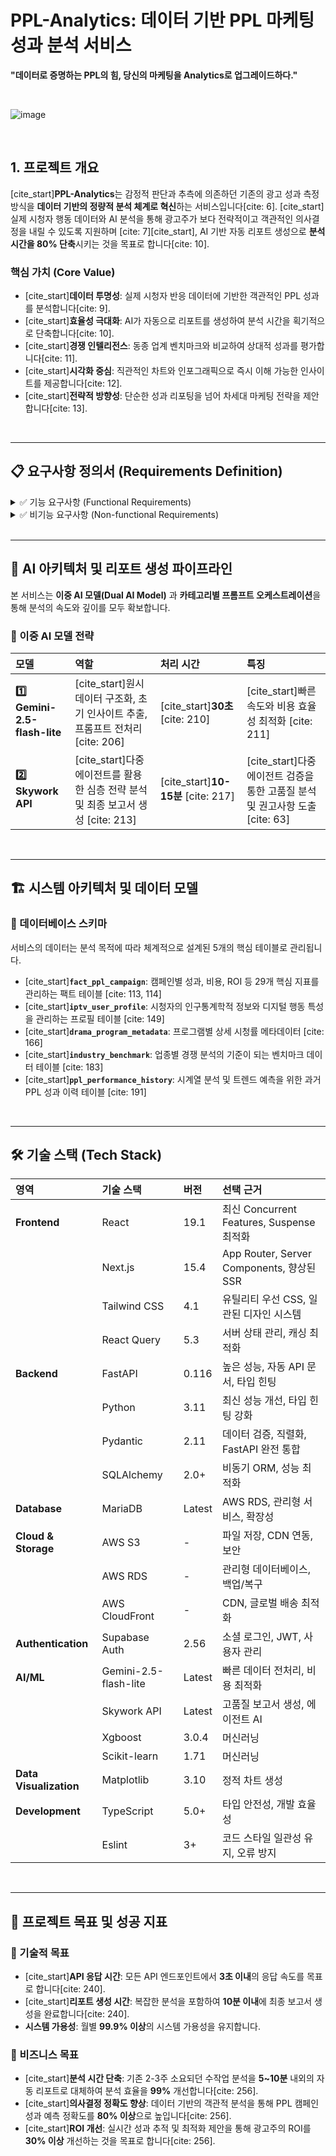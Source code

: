 # PPL-Analytics: 데이터 기반 PPL 마케팅 성과 분석 서비스

**"데이터로 증명하는 PPL의 힘, 당신의 마케팅을 Analytics로 업그레이드하다."**

<br/>

![image](https://github.com/user-attachments/assets/f0a1e527-1157-42fa-9633-95a859157474)

<br/>

## 1. 프로젝트 개요

[cite_start]**PPL-Analytics**는 감정적 판단과 추측에 의존하던 기존의 광고 성과 측정 방식을 **데이터 기반의 정량적 분석 체계로 혁신**하는 서비스입니다[cite: 6]. [cite_start]실제 시청자 행동 데이터와 AI 분석을 통해 광고주가 보다 전략적이고 객관적인 의사결정을 내릴 수 있도록 지원하며 [cite: 7][cite_start], AI 기반 자동 리포트 생성으로 **분석 시간을 80% 단축**시키는 것을 목표로 합니다[cite: 10].

### 핵심 가치 (Core Value)
* [cite_start]**데이터 투명성**: 실제 시청자 반응 데이터에 기반한 객관적인 PPL 성과를 분석합니다[cite: 9].
* [cite_start]**효율성 극대화**: AI가 자동으로 리포트를 생성하여 분석 시간을 획기적으로 단축합니다[cite: 10].
* [cite_start]**경쟁 인텔리전스**: 동종 업계 벤치마크와 비교하여 상대적 성과를 평가합니다[cite: 11].
* [cite_start]**시각화 중심**: 직관적인 차트와 인포그래픽으로 즉시 이해 가능한 인사이트를 제공합니다[cite: 12].
* [cite_start]**전략적 방향성**: 단순한 성과 리포팅을 넘어 차세대 마케팅 전략을 제안합니다[cite: 13].

<br/>

---

## 📋 요구사항 정의서 (Requirements Definition)

<details>
  <summary> ✅ 기능 요구사항 (Functional Requirements) </summary>
  <br/>

  ### 🔹 2.1.1 사용자 인증 및 권한 관리
  * [cite_start]**소셜 로그인**: Supabase Auth 기반의 Google OAuth 2.0 연동을 통한 무마찰 인증 [cite: 20, 21]
  * [cite_start]**세션 관리**: JWT 토큰 기반 세션 관리 및 자동 갱신 [cite: 22]
  * [cite_start]**권한 분리**: 역할 기반 접근 제어(RBAC) - 관리자/일반 사용자/게스트 [cite: 23]

  ### 🔹 2.1.2 데이터 입력 및 파일 관리
  * [cite_start]**스마트 카테고리 분류**: 화장품, 식품, 패션 등 10개 주요 업종 분류 [cite: 27]
  * [cite_start]**동적 입력 필드**: 선택된 카테고리별 맞춤형 추가 정보 수집 [cite: 28]
  * [cite_start]**멀티 포맷 지원**: PDF, DOCX, XLSX, CSV 파일 업로드 [cite: 32]
  * [cite_start]**보안 저장**: AWS S3를 통한 암호화 저장, 버전 관리, 백업 정책 적용 [cite: 33]

  ### 🔹 2.1.3 다차원 데이터 수집 및 전처리
  * [cite_start]**시청자 행동 데이터 분석**: 실시간 시청 패턴, 인구통계, 디지털 성향, 시청 환경 분석 [cite: 35, 36, 37, 38, 39]
  * [cite_start]**PPL 성과 데이터 통합**: 방송사, 소셜미디어, 검색 트렌드 데이터 연동 [cite: 41]
  * [cite_start]**데이터 품질 관리**: 이상치 탐지, 머신러닝 기반 결측값 처리, 데이터 정규화 [cite: 44, 45, 46, 47]

  ### 🔹 2.1.4 AI 기반 보고서 생성
  * [cite_start]**프롬프트 오케스트레이션**: 카테고리별 전문화된 프롬프트를 사용하여 분석 정확도 향상 [cite: 49, 50]
  * [cite_start]**AI 모델 이중 구조**: 빠른 처리를 위한 `Gemini-2.5-flash-lite`와 심층 분석을 위한 `Skywork API` 활용 [cite: 55, 56, 60]
  * [cite_start]**8단계 보고서 생성 파이프라인**: 요약부터 향후 계획까지 체계적인 보고서 자동 생성 [cite: 64, 65, 66, 67, 68, 69, 70, 71, 72]

  ### 🔹 2.1.5 인터랙티브 대시보드 및 시각화
  * [cite_start]**실시간 성과 모니터링**: KPI 대시보드, 드릴다운 분석, 다차원 비교 뷰, 미래 성과 예측 [cite: 74, 75, 76, 77, 78]
  * [cite_start]**고급 시각화 기능**: D3.js 기반 동적 차트, 히트맵, 워드클라우드, 트렌드라인 [cite: 79, 80, 81, 82, 83]

  ### 🔹 2.1.6 고급 내보내기 및 공유
  * [cite_start]**다중 포맷 지원**: PDF, PowerPoint, Excel 포맷으로 리포트 자동 생성 [cite: 85, 86, 87, 88]
  * [cite_start]**웹 링크 공유**: 실시간 업데이트가 반영되는 웹 기반 리포트 공유 [cite: 89]

  ### 🔹 2.1.7 API 및 시스템 통합
  * [cite_start]**RESTful API 설계**: 인증(`auth`), 대시보드(`dashboard`), 분석(`analysis`), 리포트(`report`) API 제공 [cite: 91, 92, 93, 94, 95]
  * [cite_start]**외부 시스템 연동**: 방송사, 소셜미디어, 검색 트렌드, 광고 플랫폼 API 연동 [cite: 96, 97, 98, 99, 100]
</details>

<details>
  <summary> ✅ 비기능 요구사항 (Non-functional Requirements) </summary>
  <br/>

  ### 🔹 2.2.1 보안 및 컴플라이언스
  * [cite_start]**데이터 보호**: AES-256 저장 암호화, TLS 1.3 전송 암호화 적용 [cite: 104]
  * [cite_start]**데이터 거버넌스**: 데이터 생명주기 관리 및 자동 삭제 정책 수립 [cite: 105]
  * [cite_start]**접근 제어**: 최소 권한 원칙(Principle of least privilege) 적용 [cite: 106]
  
  ### 🔹 2.2.2 성능 및 확장성
  * **성능 목표**
    * [cite_start]**API 응답 시간**: 3초 이내 [cite: 109]
    * [cite_start]**리포트 생성**: 5분 이내 완료 (복잡 분석 시 10분 이내) [cite: 110]
</details>

<br/>

---

## 🤖 AI 아키텍처 및 리포트 생성 파이프라인

본 서비스는 **이중 AI 모델(Dual AI Model)** 과 **카테고리별 프롬프트 오케스트레이션**을 통해 분석의 속도와 깊이를 모두 확보합니다.

### 🔹 이중 AI 모델 전략

| 모델 | 역할 | 처리 시간 | 특징 |
| :--- | :--- | :--- | :--- |
| **1️⃣ Gemini-2.5-flash-lite** | [cite_start]원시 데이터 구조화, 초기 인사이트 추출, 프롬프트 전처리 [cite: 206] | [cite_start]**30초** [cite: 210] | [cite_start]빠른 속도와 비용 효율성 최적화 [cite: 211] |
| **2️⃣ Skywork API** | [cite_start]다중 에이전트를 활용한 심층 전략 분석 및 최종 보고서 생성 [cite: 213] | [cite_start]**10-15분** [cite: 217] | [cite_start]다중 에이전트 검증을 통한 고품질 분석 및 권고사항 도출 [cite: 63] |

<br/>

---

## 🏗️ 시스템 아키텍처 및 데이터 모델

### 🔹 데이터베이스 스키마
서비스의 데이터는 분석 목적에 따라 체계적으로 설계된 5개의 핵심 테이블로 관리됩니다.

* [cite_start]**`fact_ppl_campaign`**: 캠페인별 성과, 비용, ROI 등 29개 핵심 지표를 관리하는 팩트 테이블 [cite: 113, 114]
* [cite_start]**`iptv_user_profile`**: 시청자의 인구통계학적 정보와 디지털 행동 특성을 관리하는 프로필 테이블 [cite: 149]
* [cite_start]**`drama_program_metadata`**: 프로그램별 상세 시청률 메타데이터 [cite: 166]
* [cite_start]**`industry_benchmark`**: 업종별 경쟁 분석의 기준이 되는 벤치마크 데이터 테이블 [cite: 183]
* [cite_start]**`ppl_performance_history`**: 시계열 분석 및 트렌드 예측을 위한 과거 PPL 성과 이력 테이블 [cite: 191]

<br/>

---

## 🛠️ 기술 스택 (Tech Stack)

| 영역 | 기술 스택 | 버전 | 선택 근거 |
| :--- | :--- | :--- | :--- |
| **Frontend** | React | 19.1 | 최신 Concurrent Features, Suspense 최적화 |
| | Next.js | 15.4 | App Router, Server Components, 향상된 SSR |
| | Tailwind CSS | 4.1 | 유틸리티 우선 CSS, 일관된 디자인 시스템 |
| | React Query | 5.3 | 서버 상태 관리, 캐싱 최적화 |
| **Backend** | FastAPI | 0.116 | 높은 성능, 자동 API 문서, 타입 힌팅 |
| | Python | 3.11 | 최신 성능 개선, 타입 힌팅 강화 |
| | Pydantic | 2.11 | 데이터 검증, 직렬화, FastAPI 완전 통합 |
| | SQLAlchemy | 2.0+ | 비동기 ORM, 성능 최적화 |
| **Database** | MariaDB | Latest | AWS RDS, 관리형 서비스, 확장성 |
| **Cloud & Storage** | AWS S3 | - | 파일 저장, CDN 연동, 보안 |
| | AWS RDS | - | 관리형 데이터베이스, 백업/복구 |
| | AWS CloudFront | - | CDN, 글로벌 배송 최적화 |
| **Authentication** | Supabase Auth | 2.56 | 소셜 로그인, JWT, 사용자 관리 |
| **AI/ML** | Gemini-2.5-flash-lite | Latest | 빠른 데이터 전처리, 비용 최적화 |
| | Skywork API | Latest | 고품질 보고서 생성, 에이전트 AI |
| | Xgboost | 3.0.4 | 머신러닝 |
| | Scikit-learn | 1.71 | 머신러닝 |
| **Data Visualization**| Matplotlib | 3.10 | 정적 차트 생성 |
| **Development** | TypeScript | 5.0+ | 타입 안전성, 개발 효율성 |
| | Eslint | 3+ | 코드 스타일 일관성 유지, 오류 방지 |

<br/>

---
## 🎯 프로젝트 목표 및 성공 지표

### 🔹 기술적 목표
* [cite_start]**API 응답 시간**: 모든 API 엔드포인트에서 **3초 이내**의 응답 속도를 목표로 합니다[cite: 240].
* [cite_start]**리포트 생성 시간**: 복잡한 분석을 포함하여 **10분 이내**에 최종 보고서 생성을 완료합니다[cite: 240].
* **시스템 가용성**: 월별 **99.9% 이상**의 시스템 가용성을 유지합니다.

### 🔹 비즈니스 목표
* [cite_start]**분석 시간 단축**: 기존 2-3주 소요되던 수작업 분석을 **5~10분** 내외의 자동 리포트로 대체하여 분석 효율을 **99%** 개선합니다[cite: 256].
* [cite_start]**의사결정 정확도 향상**: 데이터 기반의 객관적 분석을 통해 PPL 캠페인 성과 예측 정확도를 **80% 이상**으로 높입니다[cite: 256].
* [cite_start]**ROI 개선**: 실시간 성과 추적 및 최적화 제안을 통해 광고주의 ROI를 **30% 이상** 개선하는 것을 목표로 합니다[cite: 256].
